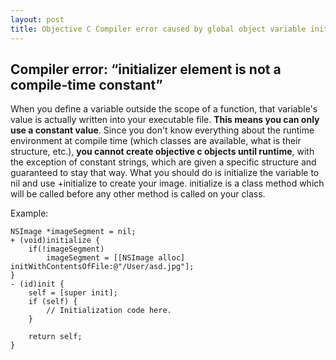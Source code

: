 ```yaml
---
layout: post
title: Objective C Compiler error caused by global object variable initialization
---
```

## Compiler error: “initializer element is not a compile-time constant”
When you define a variable outside the scope of a function, that variable's value is actually written into your executable file. **This means you can only use a constant value**. Since you don't know everything about the runtime environment at compile time (which classes are available, what is their structure, etc.), **you cannot create objective c objects until runtime**, with the exception of constant strings, which are given a specific structure and guaranteed to stay that way. What you should do is initialize the variable to nil and use +initialize to create your image. initialize is a class method which will be called before any other method is called on your class.

Example:

```
NSImage *imageSegment = nil;
+ (void)initialize {
    if(!imageSegment)
        imageSegment = [[NSImage alloc] initWithContentsOfFile:@"/User/asd.jpg"];
}
- (id)init {
    self = [super init];
    if (self) {
        // Initialization code here.
    }

    return self;
} 
```

